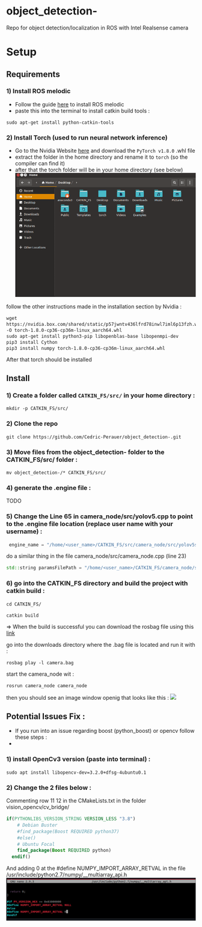 # object_detection-
Repo for object detection/localization in ROS with Intel Realsense camera



# Setup 

## Requirements 

### 1) Install ROS melodic 
- Follow the guide [here](http://wiki.ros.org/melodic/Installation/Ubuntu) to install ROS melodic 
- paste this into the terminal to install catkin build tools : 

```console 
sudo apt-get install python-catkin-tools
```

### 2) Install Torch (used to run neural network inference) 

- Go to the Nvidia Website [here](https://forums.developer.nvidia.com/t/pytorch-for-jetson-version-1-8-0-now-available/72048) and 
download the ```PyTorch v1.8.0``` .whl file 
- extract the folder in the home directory and rename it to ```torch``` (so the compiler can find it) 
- after that the torch folder will be in your home directory (see below) 
![](screen.png)

follow the other instructions made in the installation section by Nvidia : 
```
wget https://nvidia.box.com/shared/static/p57jwntv436lfrd78inwl7iml6p13fzh.whl -O torch-1.8.0-cp36-cp36m-linux_aarch64.whl
sudo apt-get install python3-pip libopenblas-base libopenmpi-dev 
pip3 install Cython
pip3 install numpy torch-1.8.0-cp36-cp36m-linux_aarch64.whl
```

After that torch should be installed 

## Install 

### 1) Create a folder called ```CATKIN_FS/src/``` in your home directory : 
```console 
mkdir -p CATKIN_FS/src/
```

### 2) Clone the repo 
```console 
git clone https://github.com/Cedric-Perauer/object_detection-.git
```

### 3) Move files from the object_detection- folder to the CATKIN_FS/src/ folder : 
```console 
mv object_detection-/* CATKIN_FS/src/
```

### 4) generate the .engine file : 

TODO 


### 5) Change the Line 65 in camera_node/src/yolov5.cpp to point to the .engine file location (replace user name with your username) : 
```c++
 engine_name = "/home/<user_name>/CATKIN_FS/src/camera_node/src/yolov5s.engine";
```

do a similar thing in the file camera_node/src/camera_node.cpp (line 23)

```c++
std::string paramsFilePath = "/home/<user_name>/CATKIN_FS/camera_node/src/params.txt";
```


### 6) go into the CATKIN_FS directory and build the project with catkin build : 
```console
cd CATKIN_FS/ 
```
```console
catkin build 
```

=> When the build is successful you can download the rosbag file using this [link]()

go into the downloads directory where the .bag file is located and run it with :
```console 
rosbag play -l camera.bag 
```

start the camera_node wit : 
```console 
rosrun camera_node camera_node 
```

then you should see an image window openig that looks like this  : 
![](img.png)






## Potential Issues Fix : 
- If you run into an issue regarding boost (python_boost) or opencv follow these steps : 
- 
### 1) install OpenCv3 version (paste into terminal) :
```console 
sudo apt install libopencv-dev=3.2.0+dfsg-4ubuntu0.1
```

### 2) Change the 2 files below : 

Commenting row 11 12 in the CMakeLists.txt in the folder vision_opencv/cv_bridge/

```cmake
if(PYTHONLIBS_VERSION_STRING VERSION_LESS "3.8")
    # Debian Buster
    #find_package(Boost REQUIRED python37)
    #else()
    # Ubuntu Focal
    find_package(Boost REQUIRED python)
  endif()
```

And adding 0 at the #define NUMPY_IMPORT_ARRAY_RETVAL in the file /usr/include/python2.7/numpy/__multiarray_api.h
![](screen2.png)



